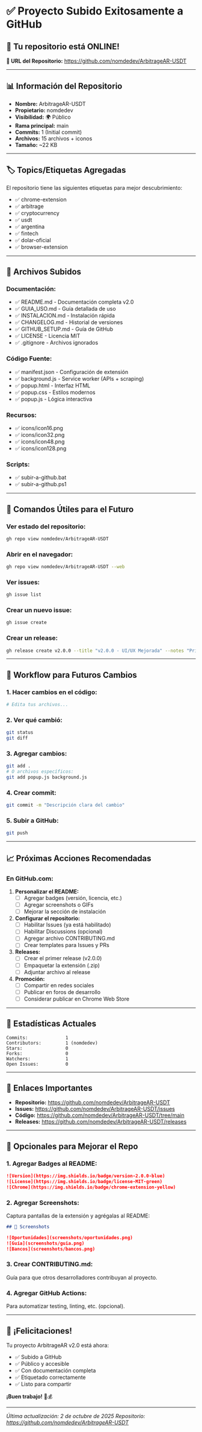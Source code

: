 # ✅ Proyecto Subido Exitosamente a GitHub

## 🎉 Tu repositorio está ONLINE!

**🔗 URL del Repositorio:**
https://github.com/nomdedev/ArbitrageAR-USDT

---

## 📊 Información del Repositorio

- **Nombre:** ArbitrageAR-USDT
- **Propietario:** nomdedev
- **Visibilidad:** 🌍 Público
- **Rama principal:** main
- **Commits:** 1 (Initial commit)
- **Archivos:** 15 archivos + iconos
- **Tamaño:** ~22 KB

---

## 🏷️ Topics/Etiquetas Agregadas

El repositorio tiene las siguientes etiquetas para mejor descubrimiento:

- ✅ chrome-extension
- ✅ arbitrage
- ✅ cryptocurrency
- ✅ usdt
- ✅ argentina
- ✅ fintech
- ✅ dolar-oficial
- ✅ browser-extension

---

## 📁 Archivos Subidos

### Documentación:
- ✅ README.md - Documentación completa v2.0
- ✅ GUIA_USO.md - Guía detallada de uso
- ✅ INSTALACION.md - Instalación rápida
- ✅ CHANGELOG.md - Historial de versiones
- ✅ GITHUB_SETUP.md - Guía de GitHub
- ✅ LICENSE - Licencia MIT
- ✅ .gitignore - Archivos ignorados

### Código Fuente:
- ✅ manifest.json - Configuración de extensión
- ✅ background.js - Service worker (APIs + scraping)
- ✅ popup.html - Interfaz HTML
- ✅ popup.css - Estilos modernos
- ✅ popup.js - Lógica interactiva

### Recursos:
- ✅ icons/icon16.png
- ✅ icons/icon32.png
- ✅ icons/icon48.png
- ✅ icons/icon128.png

### Scripts:
- ✅ subir-a-github.bat
- ✅ subir-a-github.ps1

---

## 🚀 Comandos Útiles para el Futuro

### Ver estado del repositorio:
```bash
gh repo view nomdedev/ArbitrageAR-USDT
```

### Abrir en el navegador:
```bash
gh repo view nomdedev/ArbitrageAR-USDT --web
```

### Ver issues:
```bash
gh issue list
```

### Crear un nuevo issue:
```bash
gh issue create
```

### Crear un release:
```bash
gh release create v2.0.0 --title "v2.0.0 - UI/UX Mejorada" --notes "Primera versión pública"
```

---

## 🔄 Workflow para Futuros Cambios

### 1. Hacer cambios en el código:
```bash
# Edita tus archivos...
```

### 2. Ver qué cambió:
```bash
git status
git diff
```

### 3. Agregar cambios:
```bash
git add .
# O archivos específicos:
git add popup.js background.js
```

### 4. Crear commit:
```bash
git commit -m "Descripción clara del cambio"
```

### 5. Subir a GitHub:
```bash
git push
```

---

## 📈 Próximas Acciones Recomendadas

### En GitHub.com:

1. **Personalizar el README:**
   - [ ] Agregar badges (versión, licencia, etc.)
   - [ ] Agregar screenshots o GIFs
   - [ ] Mejorar la sección de instalación

2. **Configurar el repositorio:**
   - [ ] Habilitar Issues (ya está habilitado)
   - [ ] Habilitar Discussions (opcional)
   - [ ] Agregar archivo CONTRIBUTING.md
   - [ ] Crear templates para Issues y PRs

3. **Releases:**
   - [ ] Crear el primer release (v2.0.0)
   - [ ] Empaquetar la extensión (.zip)
   - [ ] Adjuntar archivo al release

4. **Promoción:**
   - [ ] Compartir en redes sociales
   - [ ] Publicar en foros de desarrollo
   - [ ] Considerar publicar en Chrome Web Store

---

## 🎯 Estadísticas Actuales

```
Commits:              1
Contributors:         1 (nomdedev)
Stars:                0
Forks:                0
Watchers:             1
Open Issues:          0
```

---

## 🔗 Enlaces Importantes

- **Repositorio:** https://github.com/nomdedev/ArbitrageAR-USDT
- **Issues:** https://github.com/nomdedev/ArbitrageAR-USDT/issues
- **Código:** https://github.com/nomdedev/ArbitrageAR-USDT/tree/main
- **Releases:** https://github.com/nomdedev/ArbitrageAR-USDT/releases

---

## 🎨 Opcionales para Mejorar el Repo

### 1. Agregar Badges al README:

```markdown
![Version](https://img.shields.io/badge/version-2.0.0-blue)
![License](https://img.shields.io/badge/license-MIT-green)
![Chrome](https://img.shields.io/badge/chrome-extension-yellow)
```

### 2. Agregar Screenshots:

Captura pantallas de la extensión y agrégalas al README:
```markdown
## 📸 Screenshots

![Oportunidades](screenshots/oportunidades.png)
![Guía](screenshots/guia.png)
![Bancos](screenshots/bancos.png)
```

### 3. Crear CONTRIBUTING.md:

Guía para que otros desarrolladores contribuyan al proyecto.

### 4. Agregar GitHub Actions:

Para automatizar testing, linting, etc. (opcional).

---

## 🎉 ¡Felicitaciones!

Tu proyecto ArbitrageAR v2.0 está ahora:
- ✅ Subido a GitHub
- ✅ Público y accesible
- ✅ Con documentación completa
- ✅ Etiquetado correctamente
- ✅ Listo para compartir

**¡Buen trabajo!** 🚀💰

---

*Última actualización: 2 de octubre de 2025*
*Repositorio: https://github.com/nomdedev/ArbitrageAR-USDT*
